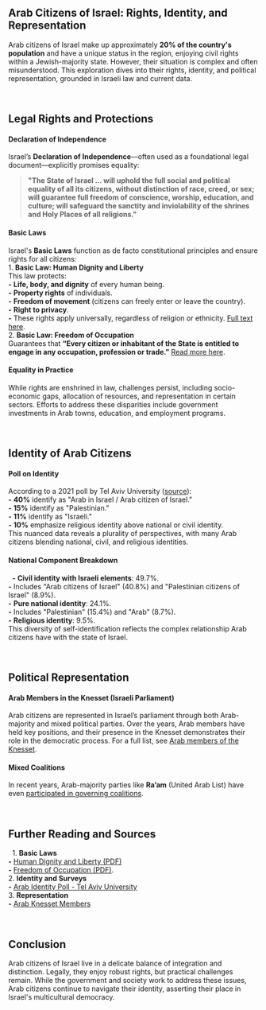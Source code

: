 ## Arab Citizens of Israel: Rights, Identity, and Representation

Arab citizens of Israel make up approximately **20% of the country's population** and have a unique status in the region, enjoying civil rights within a Jewish-majority state. However, their situation is complex and often misunderstood. This exploration dives into their rights, identity, and political representation, grounded in Israeli law and current data.  

‎

## Legal Rights and Protections
#### **Declaration of Independence**  
Israel’s **Declaration of Independence**—often used as a foundational legal document—explicitly promises equality:  
> **"The State of Israel ... will uphold the full social and political equality of all its citizens, without distinction of race, creed, or sex; will guarantee full freedom of conscience, worship, education, and culture; will safeguard the sanctity and inviolability of the shrines and Holy Places of all religions."**  
#### **Basic Laws**  
Israel's **Basic Laws** function as de facto constitutional principles and ensure rights for all citizens:  
‎ ‎ 1. **Basic Law: Human Dignity and Liberty**  
   This law protects:  
‎ ‎ **-** **Life, body, and dignity** of every human being.  
‎ ‎ **-** **Property rights** of individuals.  
‎ ‎ **-** **Freedom of movement** (citizens can freely enter or leave the country).  
‎ ‎ **-** **Right to privacy**.  
‎ ‎ **-** These rights apply universally, regardless of religion or ethnicity. [Full text here](https://www.lawandisrael.org/themencode-pdf-viewer/?file=https://www.lawandisrael.org/wp-content/uploads/Topics/Legislation/Basic-Laws/BasicLawLiberty.pdf#zoom=page-height&pagemode=bookmarks).  
‎ ‎ 2. **Basic Law: Freedom of Occupation**  
   Guarantees that **“Every citizen or inhabitant of the State is entitled to engage in any occupation, profession or trade.”** [Read more here](https://www.lawandisrael.org/themencode-pdf-viewer/?file=https://www.lawandisrael.org/wp-content/uploads/Topics/Legislation/Basic-Laws/BasicLawOccupation.pdf#zoom=page-height&pagemode=bookmarks).  
#### **Equality in Practice**  
While rights are enshrined in law, challenges persist, including socio-economic gaps, allocation of resources, and representation in certain sectors. Efforts to address these disparities include government investments in Arab towns, education, and employment programs.  

‎

## Identity of Arab Citizens
#### **Poll on Identity**  
According to a 2021 poll by Tel Aviv University ([source](https://www.kas.de/c/document_library/get_file?uuid=0e141dca-8ac4-a77f-7045-f3a7d4c30991&groupId=252038)):  
‎ ‎ **-** **40%** identify as "Arab in Israel / Arab citizen of Israel."  
‎ ‎ **-** **15%** identify as "Palestinian."  
‎ ‎ **-** **11%** identify as "Israeli."  
‎ ‎ **-** **10%** emphasize religious identity above national or civil identity.  
This nuanced data reveals a plurality of perspectives, with many Arab citizens blending national, civil, and religious identities.  
#### **National Component Breakdown**  
‎ ‎ **-** **Civil identity with Israeli elements**: 49.7%.  
‎ ‎ **-** Includes "Arab citizens of Israel" (40.8%) and "Palestinian citizens of Israel" (8.9%).  
‎ ‎ **-** **Pure national identity**: 24.1%.  
‎ ‎ **-** Includes "Palestinian" (15.4%) and "Arab" (8.7%).  
‎ ‎ **-** **Religious identity**: 9.5%.  
This diversity of self-identification reflects the complex relationship Arab citizens have with the state of Israel.  

‎

## Political Representation
#### **Arab Members in the Knesset (Israeli Parliament)**  
Arab citizens are represented in Israel’s parliament through both Arab-majority and mixed political parties. Over the years, Arab members have held key positions, and their presence in the Knesset demonstrates their role in the democratic process. For a full list, see [Arab members of the Knesset](https://en.wikipedia.org/wiki/List_of_Arab_members_of_the_Knesset).  
#### **Mixed Coalitions**  
In recent years, Arab-majority parties like **Ra’am** (United Arab List) have even [participated in governing coalitions](https://en.wikipedia.org/wiki/Thirty-sixth_government_of_Israel).

‎

## Further Reading and Sources
‎ ‎ 1. **Basic Laws**  
‎ ‎ **-** [Human Dignity and Liberty (PDF)](https://www.lawandisrael.org/themencode-pdf-viewer/?file=https://www.lawandisrael.org/wp-content/uploads/Topics/Legislation/Basic-Laws/BasicLawLiberty.pdf#zoom=page-height&pagemode=bookmarks)  
‎ ‎ **-** [Freedom of Occupation (PDF)](https://www.lawandisrael.org/themencode-pdf-viewer/?file=https://www.lawandisrael.org/wp-content/uploads/Topics/Legislation/Basic-Laws/BasicLawOccupation.pdf#zoom=page-height&pagemode=bookmarks).  
‎ ‎ 2. **Identity and Surveys**  
‎ ‎ **-** [Arab Identity Poll - Tel Aviv University](https://www.kas.de/c/document_library/get_file?uuid=0e141dca-8ac4-a77f-7045-f3a7d4c30991&groupId=252038)  
‎ ‎ 3. **Representation**  
‎ ‎ **-** [Arab Knesset Members](https://en.wikipedia.org/wiki/List_of_Arab_members_of_the_Knesset) 

‎

## Conclusion 
Arab citizens of Israel live in a delicate balance of integration and distinction. Legally, they enjoy robust rights, but practical challenges remain. While the government and society work to address these issues, Arab citizens continue to navigate their identity, asserting their place in Israel's multicultural democracy.